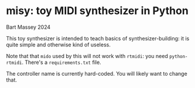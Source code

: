 # misy: toy MIDI synthesizer in Python
Bart Massey 2024

This toy synthesizer is intended to teach basics of
synthesizer-building: it is quite simple and otherwise kind
of useless.

Note that that `mido` used by this will not work with
`rtmidi`: you need `python-rtmidi`. There's a
`requirements.txt` file.

The controller name is currently hard-coded. You will likely
want to change that.
